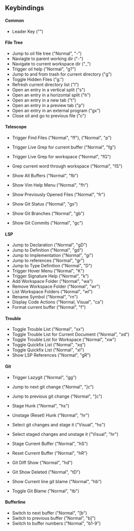 ## Keybindings

#### Common
- Leader Key ("<spcace>")

#### File Tree
- Jump to oil file tree ("Normal", "-")
- Naviagte to parent working dir ("-")
- Navigate to current workspace dir ("_")
- Trigger oil help ("Normal", "g?")
- Jump to and from trash for current directory ("g\")
- Toggle Hidden Files ("g.")
- Refresh current directory list ("<ctrl>l")
- Open an entry in a vertical split ("<ctrl>s")
- Open an entry in a horizontal split ("<ctrl>h")
- Open an entry in a new tab ("<ctrl>t")
- Open an entry in a preview tab ("<ctrl>p")
- Open an entry in an external program ("gx")
- Close oil and go to previous file ("<ctrl>c")

#### Telescope
- Trigger Find Files ("Normal", "<leader>ff"), ("Normal", "<ctrl>p")
- Trigger Live Grep for current buffer ("Normal", "<leader>fg")
- Trigger Live Grep for workspace ("Normal", "<leader>fG")
- Grep current word through workspace ("Normal", "<leader>fS")
- Show All Buffers ("Normal", "<leader>fb")
- Show Vim Help Menu ("Normal", "<leader>fh")
- Show Previously Opened Files ("Normal", "<leader>fr")

- Show Git Status ("Normal", "<leader>gs")
- Show Git Branches ("Normal", "<leader>gb")
- Show Git Commits ("Normal", "<leader>gc")

#### LSP
- Jump to Declaration ("Normal", "gD")
- Jump to Definition ("Normal", "gd")
- Jump to Implementation ("Normal", "gi")
- Jump to references ("Normal", "gr")
- Jump to Type Definition ("Normal", "<leader>D")
- Trigger Hover Menu ("Normal", "K")
- Trigger Signature Help ("Normal", "<ctrl>k")
- Add Workspace Folder ("Normal", "<leader>wa")
- Remove Workspace Folder ("Normal", "<leader>wr")
- List Workspace Folders ("Normal", "<leader>wl")
- Rename Symbol ("Normal", "<leader>rn")
- Display Code Actions ("Normal, Visual", "<leader>ca")
- Format current buffer ("Normal", "<leader>f")

#### Trouble
- Toggle Trouble List ("Normal", "<leader>xx")
- Toggle Trouble List for Current Document ("Normal", "<leader>xd")
- Toggle Trouble List for Workspace ("Normal", "<leader>xw")
- Toggle Quickfix List ("Normal", "<leader>xq")
- Toggle Quickfix List ("Normal", "<leader>xl")
- Show LSP References ("Normal", "gR")

#### Git
- Trigger Lazygit ("Normal", "<leader>gg")

- Jump to next git change ("Normal", "]c")
- Jump to previous git change ("Normal", "[c")

- Stage Hunk ("Normal", "<leader>hs")
- Unstage (Reset) Hunk ("Normal", "<leader>hr")
- Select git changes and stage it ("Visual", "<leader>hs")
- Select staged changes and unstage it ("Visual", "<leader>hr")

- Stage Current Buffer ("Normal", "<leader>hS")
- Reset Current Buffer ("Normal", "<leader>hR")
- Git Diff Show ("Normal", "<leader>hd")
- Git Show Deleted ("Normal", "<leader>tD")
- Show Current line git blame ("Normal", "<leader>hb")
- Toggle Git Blame ("Normal", "<leader>tb")


#### Bufferline
- Switch to next buffer ("Normal", "[b")
- Switch to previous buffer ("Normal", "b]")
- Switch to buffer numbers ("Normal", "<leader>b1-9") 
